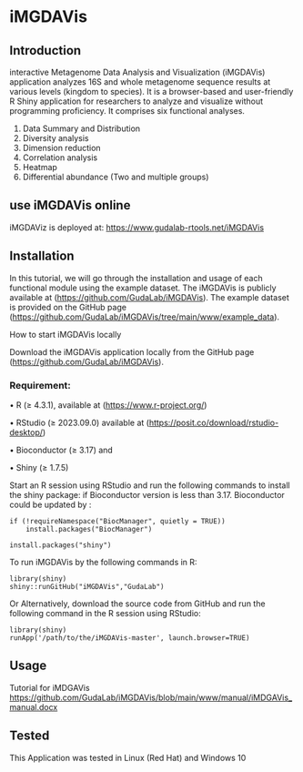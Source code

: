 # iMGDAVis
## Introduction
interactive Metagenome Data Analysis and Visualization (iMGDAVis) application analyzes 16S and whole metagenome sequence results at various levels (kingdom to species). It is a browser-based and user-friendly R Shiny application for researchers to analyze and visualize without programming proficiency. It comprises six functional analyses.
1.	Data Summary and Distribution
2.	Diversity analysis
3.	Dimension reduction
4.	Correlation analysis
5.	Heatmap
6.	Differential abundance (Two and multiple groups)

## use iMGDAVis online
iMGDAViz is deployed at: https://www.gudalab-rtools.net/iMGDAVis

## Installation
In this tutorial, we will go through the installation and usage of each functional module using the example dataset. The iMGDAVis is publicly available at (https://github.com/GudaLab/iMGDAVis). The example dataset is provided on the GitHub page (https://github.com/GudaLab/iMGDAVis/tree/main/www/example_data).

How to start iMGDAVis locally

Download the iMGDAVis application locally from the GitHub page (https://github.com/GudaLab/iMGDAVis).

### Requirement:

•	R (≥ 4.3.1), available at (https://www.r-project.org/)

•	RStudio (≥ 2023.09.0) available at (https://posit.co/download/rstudio-desktop/) 

•	Bioconductor (≥ 3.17) and 

•	Shiny (≥ 1.7.5)

Start an R session using RStudio and run the following commands to install the shiny package:
if Bioconductor version is less than 3.17. Bioconductor could be updated by :
```
if (!requireNamespace("BiocManager", quietly = TRUE))
    install.packages("BiocManager")
```
```
install.packages("shiny")
```
To run iMGDAVis by the following commands in R:
```
library(shiny)
shiny::runGitHub("iMGDAVis","GudaLab")
```
Or 
Alternatively, download the source code from GitHub and run the following command in the R session using RStudio:
```
library(shiny)
runApp('/path/to/the/iMGDAVis-master', launch.browser=TRUE)
```
## Usage
Tutorial for iMDGAVis https://github.com/GudaLab/iMGDAVis/blob/main/www/manual/iMDGAVis_manual.docx

## Tested
This Application was tested in Linux (Red Hat) and Windows 10
